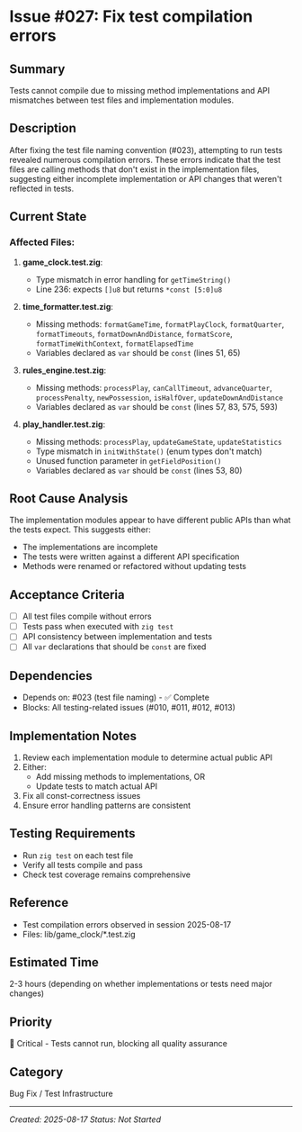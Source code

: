 # Issue #027: Fix test compilation errors

## Summary
Tests cannot compile due to missing method implementations and API mismatches between test files and implementation modules.

## Description
After fixing the test file naming convention (#023), attempting to run tests revealed numerous compilation errors. These errors indicate that the test files are calling methods that don't exist in the implementation files, suggesting either incomplete implementation or API changes that weren't reflected in tests.

## Current State

### Affected Files:
1. **game_clock.test.zig**: 
   - Type mismatch in error handling for `getTimeString()`
   - Line 236: expects `[]u8` but returns `*const [5:0]u8`

2. **time_formatter.test.zig**:
   - Missing methods: `formatGameTime`, `formatPlayClock`, `formatQuarter`, `formatTimeouts`, `formatDownAndDistance`, `formatScore`, `formatTimeWithContext`, `formatElapsedTime`
   - Variables declared as `var` should be `const` (lines 51, 65)

3. **rules_engine.test.zig**:
   - Missing methods: `processPlay`, `canCallTimeout`, `advanceQuarter`, `processPenalty`, `newPossession`, `isHalfOver`, `updateDownAndDistance`
   - Variables declared as `var` should be `const` (lines 57, 83, 575, 593)

4. **play_handler.test.zig**:
   - Missing methods: `processPlay`, `updateGameState`, `updateStatistics`
   - Type mismatch in `initWithState()` (enum types don't match)
   - Unused function parameter in `getFieldPosition()`
   - Variables declared as `var` should be `const` (lines 53, 80)

## Root Cause Analysis
The implementation modules appear to have different public APIs than what the tests expect. This suggests either:
- The implementations are incomplete
- The tests were written against a different API specification
- Methods were renamed or refactored without updating tests

## Acceptance Criteria
- [ ] All test files compile without errors
- [ ] Tests pass when executed with `zig test`
- [ ] API consistency between implementation and tests
- [ ] All `var` declarations that should be `const` are fixed

## Dependencies
- Depends on: #023 (test file naming) - ✅ Complete
- Blocks: All testing-related issues (#010, #011, #012, #013)

## Implementation Notes
1. Review each implementation module to determine actual public API
2. Either:
   - Add missing methods to implementations, OR
   - Update tests to match actual API
3. Fix all const-correctness issues
4. Ensure error handling patterns are consistent

## Testing Requirements
- Run `zig test` on each test file
- Verify all tests compile and pass
- Check test coverage remains comprehensive

## Reference
- Test compilation errors observed in session 2025-08-17
- Files: lib/game_clock/*.test.zig

## Estimated Time
2-3 hours (depending on whether implementations or tests need major changes)

## Priority
🔴 Critical - Tests cannot run, blocking all quality assurance

## Category
Bug Fix / Test Infrastructure

---
*Created: 2025-08-17*
*Status: Not Started*